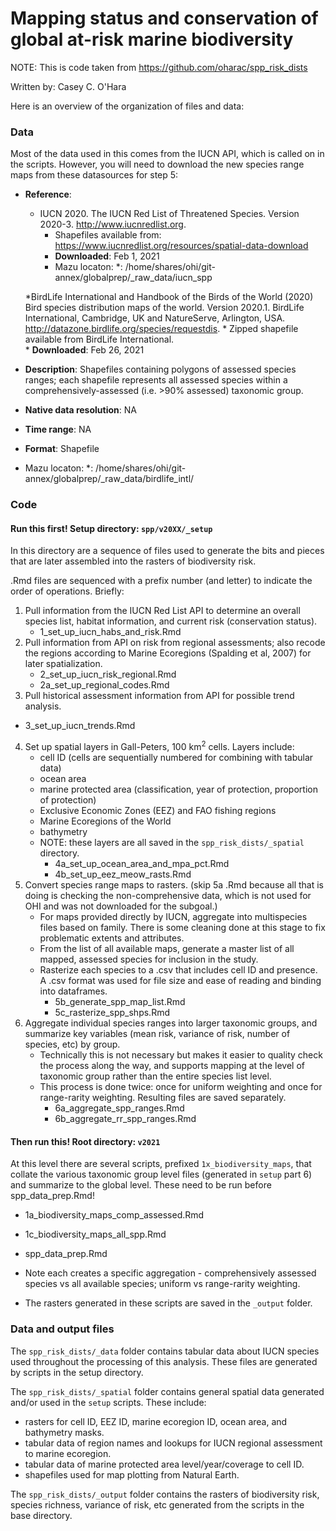 # Mapping status and conservation of global at-risk marine biodiversity

NOTE: This is code taken from https://github.com/oharac/spp_risk_dists

Written by: Casey C. O'Hara


Here is an overview of the organization of files and data:

### Data

Most of the data used in this comes from the IUCN API, which is called on in the scripts. However, you will need to download the new species range maps from these datasources for step 5: 

* __Reference__: 
    * IUCN 2020. The IUCN Red List of Threatened Species. Version 2020-3. <http://www.iucnredlist.org>.
        * Shapefiles available from: https://www.iucnredlist.org/resources/spatial-data-download
        * __Downloaded__: Feb 1, 2021
        * Mazu locaton: *: /home/shares/ohi/git-annex/globalprep/_raw_data/iucn_spp
 
    *BirdLife International and Handbook of the Birds of the World (2020) Bird species distribution maps of the world. Version 2020.1. BirdLife International, Cambridge, UK and NatureServe, Arlington, USA. http://datazone.birdlife.org/species/requestdis.
        * Zipped shapefile available from BirdLife International.  
        * __Downloaded__: Feb 26, 2021
* __Description__:  Shapefiles containing polygons of assessed species ranges; each shapefile represents all assessed species within a comprehensively-assessed (i.e. >90% assessed) taxonomic group.
* __Native data resolution__: NA
* __Time range__: NA
* __Format__:  Shapefile
* Mazu locaton: *: /home/shares/ohi/git-annex/globalprep/_raw_data/birdlife_intl/

### Code

#### Run this first! Setup directory: `spp/v20XX/_setup`

In this directory are a sequence of files used to generate the bits and pieces that are later assembled into the rasters of biodiversity risk.

.Rmd files are sequenced with a prefix number (and letter) to indicate the order of operations.  Briefly:

1. Pull information from the IUCN Red List API to determine an overall species list, habitat information, and current risk (conservation status).
    * 1_set_up_iucn_habs_and_risk.Rmd
2. Pull information from API on risk from regional assessments; also recode the regions according to Marine Ecoregions (Spalding et al, 2007) for later spatialization.
    * 2_set_up_iucn_risk_regional.Rmd
    * 2a_set_up_regional_codes.Rmd
3. Pull historical assessment information from API for possible trend analysis.
  * 3_set_up_iucn_trends.Rmd
4. Set up spatial layers in Gall-Peters, 100 km<sup>2</sup> cells.  Layers include:
    * cell ID (cells are sequentially numbered for combining with tabular data)
    * ocean area
    * marine protected area (classification, year of protection, proportion of protection)
    * Exclusive Economic Zones (EEZ) and FAO fishing regions
    * Marine Ecoregions of the World
    * bathymetry
    * NOTE: these layers are all saved in the `spp_risk_dists/_spatial` directory.
      * 4a_set_up_ocean_area_and_mpa_pct.Rmd
      * 4b_set_up_eez_meow_rasts.Rmd
5. Convert species range maps to rasters. (skip 5a .Rmd because all that is doing is checking the non-comprehensive data, which is not used for OHI and was not downloaded for the subgoal.)
    * For maps provided directly by IUCN, aggregate into multispecies files based on family.  There is some cleaning done at this stage to fix problematic extents and attributes.
    * From the list of all available maps, generate a master list of all mapped, assessed species for inclusion in the study.
    * Rasterize each species to a .csv that includes cell ID and presence.  A .csv format was used for file size and ease of reading and binding into dataframes.
      * 5b_generate_spp_map_list.Rmd
      * 5c_rasterize_spp_shps.Rmd
6. Aggregate individual species ranges into larger taxonomic groups, and summarize key variables (mean risk, variance of risk, number of species, etc) by group.  
    * Technically this is not necessary but makes it easier to quality check the process along the way, and supports mapping at the level of taxonomic group rather than the entire species list level.
    * This process is done twice: once for uniform weighting and once for range-rarity weighting.  Resulting files are saved separately.
      * 6a_aggregate_spp_ranges.Rmd
      * 6b_aggregate_rr_spp_ranges.Rmd

#### Then run this!  Root directory: `v2021`

At this level there are several scripts, prefixed `1x_biodiversity_maps`, that collate the various taxonomic group level files (generated in `setup` part 6) and summarize to the global level. These need to be run before spp_data_prep.Rmd!
  * 1a_biodiversity_maps_comp_assessed.Rmd
  * 1c_biodiversity_maps_all_spp.Rmd
  * spp_data_prep.Rmd

* Note each creates a specific aggregation - comprehensively assessed species vs all available species; uniform vs range-rarity weighting.
* The rasters generated in these scripts are saved in the `_output` folder.


### Data and output files

The `spp_risk_dists/_data` folder contains tabular data about IUCN species used throughout the processing of this analysis.  These files are generated by scripts in the setup directory.

The `spp_risk_dists/_spatial` folder contains general spatial data generated and/or used in the `setup` scripts.  These include:

* rasters for cell ID, EEZ ID, marine ecoregion ID, ocean area, and bathymetry masks.   
* tabular data of region names and lookups for IUCN regional assessment to marine ecoregion.
* tabular data of marine protected area level/year/coverage to cell ID.
* shapefiles used for map plotting from Natural Earth.

The `spp_risk_dists/_output` folder contains the rasters of biodiversity risk, species richness, variance of risk, etc generated from the scripts in the base directory.
